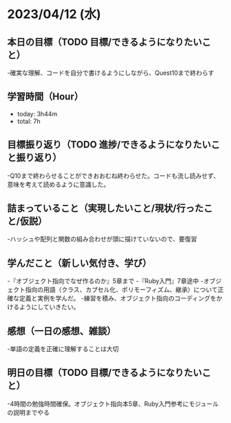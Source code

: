 # 2023/04/12 (水)

## 本日の目標（TODO 目標/できるようになりたいこと）

-確実な理解、コードを自分で書けるようにしながら、Quest10まで終わらす

## 学習時間（Hour）

- today: 3h44m
- total: 7h

## 目標振り返り（TODO 進捗/できるようになりたいこと振り返り）

-Q10まで終わらせることができおおむね終わらせた。コードも流し読みせず、意味を考えて読めるように意識した。

## 詰まっていること（実現したいこと/現状/行ったこと/仮説）

-ハッシュや配列と関数の組み合わせが頭に描けていないので、要復習

## 学んだこと（新しい気付き、学び）

-『オブジェクト指向でなぜ作るのか』5章まで
-『Ruby入門』7章途中
-オブジェクト指向の用語（クラス、カプセル化、ポリモーフィズム、継承）について正確な定義と実例を学んだ。
-練習を積み、オブジェクト指向のコーディングをかけるようにしていきたい。

## 感想（一日の感想、雑談）

-単語の定義を正確に理解することは大切

## 明日の目標（TODO 目標/できるようになりたいこと）

-4時間の勉強時間確保。オブジェクト指向本5章、Ruby入門参考にモジュールの説明までやる


